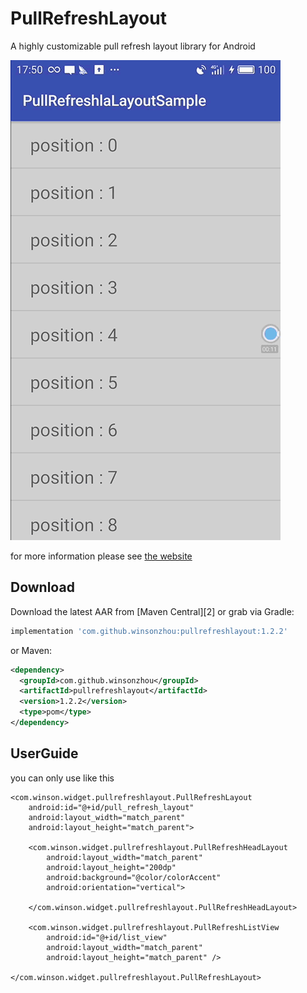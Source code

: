 PullRefreshLayout  
=======
A highly customizable pull refresh layout library for Android  

![image](https://github.com/WinsonZhou/PullRefreshLayout/blob/master/screenshots/pullrefreshlayout.gif)  

for more information please see [the website][1]


Download
--------

Download the latest AAR from [Maven Central][2] or grab via Gradle:
```groovy
implementation 'com.github.winsonzhou:pullrefreshlayout:1.2.2'
```
or Maven:
```xml
<dependency>
  <groupId>com.github.winsonzhou</groupId>
  <artifactId>pullrefreshlayout</artifactId>
  <version>1.2.2</version>
  <type>pom</type>
</dependency>
```
UserGuide
--------
you can only use like this

    <com.winson.widget.pullrefreshlayout.PullRefreshLayout
        android:id="@+id/pull_refresh_layout"
        android:layout_width="match_parent"
        android:layout_height="match_parent">
        
        <com.winson.widget.pullrefreshlayout.PullRefreshHeadLayout
            android:layout_width="match_parent"
            android:layout_height="200dp"
            android:background="@color/colorAccent"
            android:orientation="vertical">
            
        </com.winson.widget.pullrefreshlayout.PullRefreshHeadLayout>
        
        <com.winson.widget.pullrefreshlayout.PullRefreshListView
            android:id="@+id/list_view"
            android:layout_width="match_parent"
            android:layout_height="match_parent" />
            
    </com.winson.widget.pullrefreshlayout.PullRefreshLayout>
    

[1]: https://blog.csdn.net/wenxiang423/article/details/82746029
